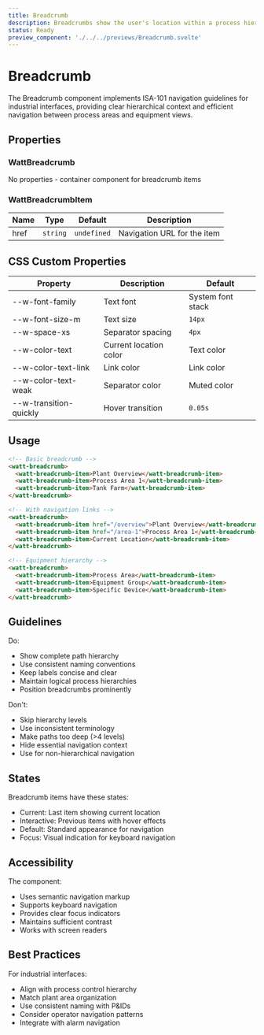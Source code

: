 ```yaml
---
title: Breadcrumb
description: Breadcrumbs show the user's location within a process hierarchy and allow easy navigation through industrial control systems.
status: Ready
preview_component: './../../previews/Breadcrumb.svelte'
---
```


# Breadcrumb
The Breadcrumb component implements ISA-101 navigation guidelines for industrial interfaces, providing clear hierarchical context and efficient navigation between process areas and equipment views.

## Properties
### WattBreadcrumb
No properties - container component for breadcrumb items

### WattBreadcrumbItem
| Name | Type | Default | Description |
|------|------|---------|-------------|
| href | `string` | `undefined` | Navigation URL for the item |

## CSS Custom Properties
| Property | Description | Default |
|----------|-------------|---------|
| --w-font-family | Text font | System font stack |
| --w-font-size-m | Text size | `14px` |
| --w-space-xs | Separator spacing | `4px` |
| --w-color-text | Current location color | Text color |
| --w-color-text-link | Link color | Link color |
| --w-color-text-weak | Separator color | Muted color |
| --w-transition-quickly | Hover transition | `0.05s` |

## Usage
```html
<!-- Basic breadcrumb -->
<watt-breadcrumb>
  <watt-breadcrumb-item>Plant Overview</watt-breadcrumb-item>
  <watt-breadcrumb-item>Process Area 1</watt-breadcrumb-item>
  <watt-breadcrumb-item>Tank Farm</watt-breadcrumb-item>
</watt-breadcrumb>

<!-- With navigation links -->
<watt-breadcrumb>
  <watt-breadcrumb-item href="/overview">Plant Overview</watt-breadcrumb-item>
  <watt-breadcrumb-item href="/area-1">Process Area 1</watt-breadcrumb-item>
  <watt-breadcrumb-item>Current Location</watt-breadcrumb-item>
</watt-breadcrumb>

<!-- Equipment hierarchy -->
<watt-breadcrumb>
  <watt-breadcrumb-item>Process Area</watt-breadcrumb-item>
  <watt-breadcrumb-item>Equipment Group</watt-breadcrumb-item>
  <watt-breadcrumb-item>Specific Device</watt-breadcrumb-item>
</watt-breadcrumb>
```

## Guidelines
Do:
- Show complete path hierarchy
- Use consistent naming conventions
- Keep labels concise and clear
- Maintain logical process hierarchies
- Position breadcrumbs prominently

Don't:
- Skip hierarchy levels
- Use inconsistent terminology
- Make paths too deep (>4 levels)
- Hide essential navigation context
- Use for non-hierarchical navigation

## States
Breadcrumb items have these states:
- Current: Last item showing current location
- Interactive: Previous items with hover effects
- Default: Standard appearance for navigation
- Focus: Visual indication for keyboard navigation

## Accessibility
The component:
- Uses semantic navigation markup
- Supports keyboard navigation
- Provides clear focus indicators
- Maintains sufficient contrast
- Works with screen readers

## Best Practices
For industrial interfaces:
- Align with process control hierarchy
- Match plant area organization
- Use consistent naming with P&IDs
- Consider operator navigation patterns
- Integrate with alarm navigation